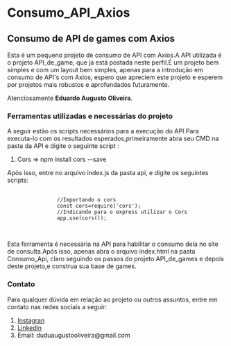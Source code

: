 # Consumo_API_Axios
<body>
    <div class="Header">
        <h2>Consumo de API de games com Axios</h2>
        <p>Esta é um pequeno projeto de consumo de API com Axios.A API utilizada é o projeto API_de_game, que ja está postada neste perfil.É um projeto bem simples e com um layout bem simples, apenas para a introdução em consumo de API's com Axios, espero que apreciem este projeto e esperem por projetos mais robustos e aprofundados futuramente.
        <p>Atenciosamente <strong>Eduardo Augusto Oliveira</strong>.</p>
        </p>
        <h3>Ferramentas utilizadas e necessárias do projeto</h3>
        <p>A seguir estão os scripts necessários para a execução do API.Para executa-lo com os resultados esperados,primeiramente abra seu CMD na pasta da API e digite o seguinte script :</p>
        <ol>
            <li>Cors => npm install cors --save</li>     
        </ol>
        <p>Após isso, entre no arquivo index.js da pasta api, e digite os seguintes scripts:</p>
        <pre>
            <code>
                //Importando o cors
                const cors=require('cors');
                //Indicando para o express utilizar o Cors
                app.use(cors());
            </code>
        </pre>
        <p>Esta ferramenta é necessária na API para habilitar o consumo dela no site de consulta.Após isso, apenas abra o arquivo index.html na pasta Consumo_Api, claro seguindo os passos do projeto API_de_games e depois deste projeto,e construa sua base de games.</p>
    </div>
    <div class="Body">
        <h3>Contato</h3>
        <p>Para qualquer dúvida em relação ao projeto ou outros assuntos, entre em contato nas redes sociais a seguir:</p>
        <ol>
            <li><a href="https://www.instagram.com/eduu_augusto/">Instagran</a></li>
            <li><a href="https://www.instagram.com/eduu_augusto/">Linkedin</a></li>
            <li>Email: duduaugustooliveira@gmail.com</li>
        </ol>
    </div>
